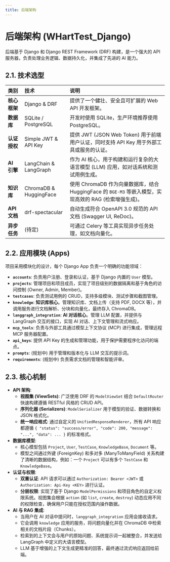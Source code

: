 ```yaml
---
title: 后端架构
---
```


# 后端架构 (WHartTest_Django)

后端基于 Django 和 Django REST Framework (DRF) 构建，是一个强大的 API 服务器，负责处理业务逻辑、数据持久化，并集成了先进的 AI 能力。

## 2.1. 技术选型

| 类别 | 技术 | 说明 |
| :--- | :--- | :--- |
| **核心框架** | Django & DRF | 提供了一个健壮、安全且可扩展的 Web API 开发框架。 |
| **数据库** | SQLite / PostgreSQL | 开发时使用 SQLite，生产环境推荐使用 PostgreSQL。 |
| **认证授权** | Simple JWT & API Key | 提供 JWT (JSON Web Token) 用于前端用户认证，同时支持 API Key 用于外部工具或服务的认证。 |
| **AI 引擎** | LangChain & LangGraph | 作为 AI 核心，用于构建和运行复杂的大语言模型 (LLM) 应用，如对话系统和测试用例生成。 |
| **知识库** | ChromaDB & HuggingFace | 使用 ChromaDB 作为向量数据库，结合 HuggingFace 的 `BGE-M3` 等嵌入模型，实现高效的 RAG (检索增强生成)。 |
| **API 文档** | drf-spectacular | 自动生成符合 OpenAPI 3.0 规范的 API 文档 (Swagger UI, ReDoc)。 |
| **异步任务** | (待定) | 可通过 Celery 等工具实现异步任务处理，如文档向量化。 |

## 2.2. 应用模块 (Apps)

项目采用模块化的设计，每个 Django App 负责一个明确的功能领域：

- **`accounts`**: 负责用户注册、登录和认证，基于 Django 内置的 `User` 模型。
- **`projects`**: 管理项目和项目成员，实现了项目级别的数据隔离和基于角色的访问控制 (Owner, Admin, Member)。
- **`testcases`**: 负责测试用例的 CRUD，支持多级模块、测试步骤和截图管理。
- **`knowledge`**: **知识库核心**。管理知识库、文档上传（支持 PDF, DOCX 等），并调用服务进行文档解析、分块和向量化，最终存入 ChromaDB。
- **`langgraph_integration`**: **AI 对话核心**。管理 LLM 配置，并提供与 LangGraph 交互的接口，实现 AI 对话、上下文管理和流式响应。
- **`mcp_tools`**: 负责与外部工具通过模型上下文协议 (MCP) 进行集成，管理远程 MCP 服务器配置。
- **`api_keys`**: 提供 API Key 的生成和管理功能，用于保护需要程序化访问的端点。
- **`prompts`**: (规划中) 用于管理和版本化与 LLM 交互的提示词。
- **`requirements`**: (规划中) 负责需求文档的管理和智能评审。

## 2.3. 核心机制

- **API 架构**:
  - **视图集 (ViewSets)**: 广泛使用 DRF 的 `ModelViewSet` 结合 `DefaultRouter` 快速构建遵循 RESTful 风格的 CRUD API。
  - **序列化器 (Serializers)**: `ModelSerializer` 用于模型的验证、数据转换和 JSON 格式化。
  - **统一响应格式**: 通过自定义的 `UnifiedResponseRenderer`，所有 API 响应都遵循 `{ "status": "success/error", "code": 200, "message": "...", "data": ... }` 的标准格式。
- **数据库模型**:
  - 核心模型包括 `Project`, `User`, `TestCase`, `KnowledgeBase`, `Document` 等。
  - 模型之间通过外键 (ForeignKey) 和多对多 (ManyToManyField) 关系构建了清晰的数据结构，例如：一个 `Project` 可以有多个 `TestCase` 和 `KnowledgeBase`。
- **认证与权限**:
  - **双重认证**: API 请求可以通过 `Authorization: Bearer <JWT>` 或 `Authorization: Api-Key <KEY>` 进行认证。
  - **分层权限**: 实现了基于 Django `ModelPermissions` 和项目角色的自定义权限系统。视图集会根据 `action` (如 `list`, `create`, `destroy`) 动态应用不同的权限检查，确保用户只能在授权范围内操作数据。
- **AI 与 RAG 集成**:
  - 当用户在 AI 对话中提问时，`langgraph_integration` 应用会接收请求。
  - 它会调用 `knowledge` 应用的服务，将问题向量化并在 ChromaDB 中检索相关的文档片段（Chunks）。
  - 检索到的上下文会与用户的原始问题、系统提示词一起被整合，并发送给 LangGraph 中定义的大语言模型。
  - LLM 基于增强的上下文生成更精准的回答，最终通过流式响应返回给前端。
